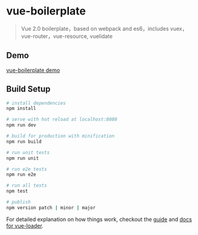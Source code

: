 # vue-boilerplate

> Vue 2.0 boilerplate，based on webpack and es6，includes vuex，vue-router，vue-resource, vuelidate

## Demo

[vue-boilerplate demo](https://millerren.github.io/vue-boilerplate/)

## Build Setup

``` bash
# install dependencies
npm install

# serve with hot reload at localhost:8080
npm run dev

# build for production with minification
npm run build

# run unit tests
npm run unit

# run e2e tests
npm run e2e

# run all tests
npm test

# publish
npm version patch | minor | major
```

For detailed explanation on how things work, checkout the [guide](http://vuejs-templates.github.io/webpack/) and [docs for vue-loader](http://vuejs.github.io/vue-loader).
